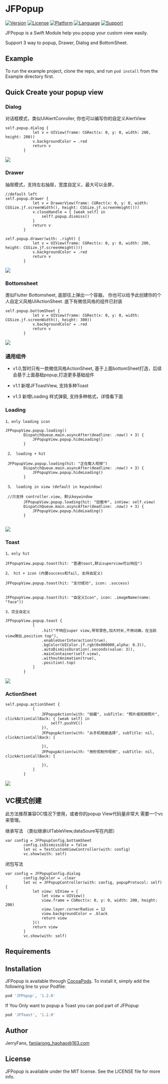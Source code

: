 # JFPopup

[![Version](https://img.shields.io/cocoapods/v/JFPopup.svg?style=flat)](https://cocoapods.org/pods/JFPopup)
[![License](https://img.shields.io/cocoapods/l/JFPopup.svg?style=flat)](https://cocoapods.org/pods/JFPopup)
[![Platform](https://img.shields.io/cocoapods/p/JFPopup.svg?style=flat)](https://cocoapods.org/pods/JFPopup)
[![Language](https://img.shields.io/badge/language-Swift-DE5C43.svg?style=flat)](https://cocoapods.org/pods/JFPopup)
[![Support](http://img.shields.io/badge/support-ObjC-brightgreen.svg?style=flat)](https://cocoapods.org/pods/JFPopup)

JFPopup is a Swift Module help you popup your custom view easily.

Support 3 way to popup, Drawer, Dialog and BottomSheet.


## Example

To run the example project, clone the repo, and run `pod install` from the Example directory first.

## Quick Create your popup view

### Dialog 

对话框模式，类似UIAlertConroller, 你也可以编写你的自定义AlertView

```
self.popup.dialog {
            let v = UIView(frame: CGRect(x: 0, y: 0, width: 200, height: 200))
            v.backgroundColor = .red
            return v
        }
```

![](http://image.jerryfans.com/dialog.gif)

### Drawer
抽屉模式，支持左右抽屉，宽度自定义，最大可以全屏，

```
//default left
self.popup.drawer {
            let v = DrawerView(frame: CGRect(x: 0, y: 0, width: CGSize.jf.screenWidth(), height: CGSize.jf.screenHeight()))
            v.closeHandle = { [weak self] in
                self?.popup.dismiss()
            }
            return v
        }

self.popup.drawer(with: .right) {
            let v = UIView(frame: CGRect(x: 0, y: 0, width: 200, height: CGSize.jf.screenHeight()))
            v.backgroundColor = .red
            return v
        }
```

![](http://image.jerryfans.com/drawer.gif)

### Bottomsheet

类似Flutter Bottomsheet, 底部往上弹出一个容器。 你也可以给予此创建你的个人自定义风格UIActionSheet. 底下有微信风格的组件已封装

```
self.popup.bottomSheet {
            let v = UIView(frame: CGRect(x: 0, y: 0, width: CGSize.jf.screenWidth(), height: 300))
            v.backgroundColor = .red
            return v
        }
```

![](http://image.jerryfans.com/bottom_sheet.gif)

### 通用组件

- v1.0,暂时只有一款微信风格ActionSheet, 基于上面bottomSheet打造，后续会基于上面基础popup,打造更多基础组件

- v1.1 新增JFToastView, 支持多种Toast

- v1.3 新增Loading 样式弹窗, 支持多种格式，详情看下面

### Loading

```
1、only loading icon

JFPopupView.popup.loading()
        DispatchQueue.main.asyncAfter(deadline: .now() + 3) {
            JFPopupView.popup.hideLoading()
        }
        
 2、 loading + hit
 
 JFPopupView.popup.loading(hit: "正在载入视频")
        DispatchQueue.main.asyncAfter(deadline: .now() + 3) {
            JFPopupView.popup.hideLoading()
        }
        
 3、 loading in view (default in keywindow)
 
 //只支持 controller.view, 默认keywindow
        JFPopupView.popup.loading(hit: "加载中", inView: self.view)
        DispatchQueue.main.asyncAfter(deadline: .now() + 3) {
            JFPopupView.popup.hideLoading()
        }


```

![](http://image.jerryfans.com/loading1.gif)


### Toast

```
1、only hit

JFPopupView.popup.toast(hit: "普通toast,默认superview可以响应")

2、 hit + icon (内置success和fail, 支持自定义)

JFPopupView.popup.toast(hit: "支付成功", icon: .success)


JFPopupView.popup.toast(hit: "自定义Icon", icon: .imageName(name: "face"))

3、完全自定义

JFPopupView.popup.toast {
            [
                .hit("不响应super view,带背景色,加大时长,不用动画，在当前view弹出,position top"),
                .enableUserInteraction(true),
                .bgColor(UIColor.jf.rgb(0x000000,alpha: 0.3)),
                .autoDismissDuration(.seconds(value: 3)),
                .mainContainer(self.view),
                .withoutAnimation(true),
                .position(.top)
            ]
        }

```

![](http://image.jerryfans.com/toast.gif)


### ActionSheet

```
self.popup.actionSheet {
            [
                JFPopupAction(with: "拍摄", subTitle: "照片或视频照片", clickActionCallBack: { [weak self] in
                    self?.pushVC()
                }),
                JFPopupAction(with: "从手机相册选择", subTitle: nil, clickActionCallBack: {

                }),
                JFPopupAction(with: "用秒剪制作视频", subTitle: nil, clickActionCallBack: {

                }),
            ]
        }
```

![](http://image.jerryfans.com/wechat_sheet.gif)

## VC模式创建

此方法推荐兼容OC情况下使用，或者你的popup View代码量非常大 需要一个vc来管理。

继承写法 （类似继承UITableView,dataSoure写在内部）

```
var config = JFPopupConfig.bottomSheet
        config.isDismissible = false
        let vc = TestCustomViewController(with: config)
        vc.show(with: self)
```
闭包写法

```
var config = JFPopupConfig.dialog
        config.bgColor = .clear
        let vc = JFPopupController(with: config, popupProtocol: self) {
            let view: UIView = {
                let view = UIView()
                view.frame = CGRect(x: 0, y: 0, width: 200, height: 200)
                view.layer.cornerRadius = 12
                view.backgroundColor = .black
                return view
            }()
            return view
        }
        vc.show(with: self)
```


## Requirements

## Installation

JFPopup is available through [CocoaPods](https://cocoapods.org). To install
it, simply add the following line to your Podfile:

```ruby
pod 'JFPopup', '1.2.0'
```

If You Only want to popup a Toast you can pod part of JFPopup

```ruby
pod 'JFToast', '1.2.0'
```

## Author

JerryFans, fanjiarong_haohao@163.com

## License

JFPopup is available under the MIT license. See the LICENSE file for more info.


